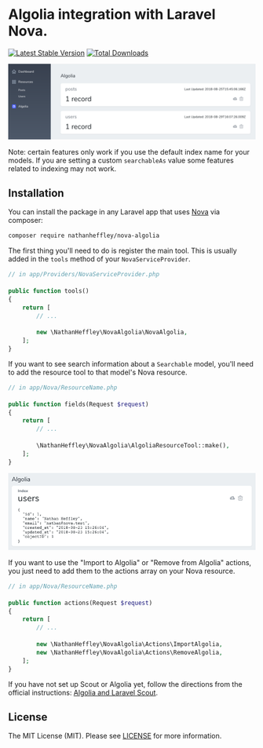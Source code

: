 # Algolia integration with Laravel Nova.

[![Latest Stable Version](https://poser.pugx.org/nathanheffley/nova-algolia/v/stable?format=flat)](https://packagist.org/packages/nathanheffley/nova-algolia)
[![Total Downloads](https://poser.pugx.org/nathanheffley/nova-algolia/downloads?format=flat)](https://packagist.org/packages/nathanheffley/nova-algolia)

<img alt="image" src="https://raw.githubusercontent.com/NathanHeffley/nova-algolia/master/algolia-page.png">

Note: certain features only work if you use the default index name for your models. If you are setting a custom `searchableAs` value some features related to indexing may not work.

## Installation

You can install the package in any Laravel app that uses [Nova](https://nova.laravel.com) via composer:

```bash
composer require nathanheffley/nova-algolia
```

The first thing you'll need to do is register the main tool. This is usually added in the `tools` method of your `NovaServiceProvider`.

```php
// in app/Providers/NovaServiceProvider.php

public function tools()
{
    return [
        // ...

        new \NathanHeffley\NovaAlgolia\NovaAlgolia,
    ];
}
```

If you want to see search information about a `Searchable` model, you'll need to add the resource tool to that model's Nova resource.

```php
// in app/Nova/ResourceName.php

public function fields(Request $request)
{
    return [
        // ...

        \NathanHeffley\NovaAlgolia\AlgoliaResourceTool::make(),
    ];
}
```

<img alt="image" src="https://raw.githubusercontent.com/NathanHeffley/nova-algolia/master/resource-tool.png">

If you want to use the "Import to Algolia" or "Remove from Algolia" actions, you just need to add them to the actions array on your Nova resource.

```php
// in app/Nova/ResourceName.php

public function actions(Request $request)
{
    return [
        // ...

        new \NathanHeffley\NovaAlgolia\Actions\ImportAlgolia,
        new \NathanHeffley\NovaAlgolia\Actions\RemoveAlgolia,
    ];
}
```

If you have not set up Scout or Algolia yet, follow the directions from the official instructions: [Algolia and Laravel Scout](https://www.algolia.com/doc/api-client/laravel/algolia-and-scout/).

## License

The MIT License (MIT). Please see [LICENSE](LICENSE) for more information.

